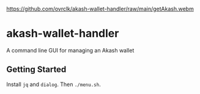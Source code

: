 https://github.com/ovrclk/akash-wallet-handler/raw/main/getAkash.webm

# akash-wallet-handler

A command line GUI for managing an Akash wallet

## Getting Started

Install `jq` and `dialog`. Then `./menu.sh`.
